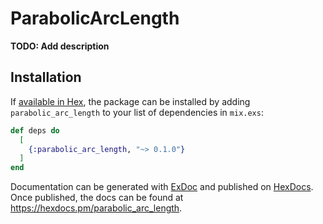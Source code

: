 # ParabolicArcLength

**TODO: Add description**

## Installation

If [available in Hex](https://hex.pm/docs/publish), the package can be installed
by adding `parabolic_arc_length` to your list of dependencies in `mix.exs`:

```elixir
def deps do
  [
    {:parabolic_arc_length, "~> 0.1.0"}
  ]
end
```

Documentation can be generated with [ExDoc](https://github.com/elixir-lang/ex_doc)
and published on [HexDocs](https://hexdocs.pm). Once published, the docs can
be found at <https://hexdocs.pm/parabolic_arc_length>.

